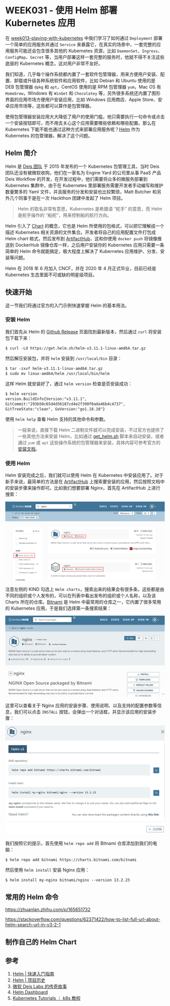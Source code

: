 # WEEK031 - 使用 Helm 部署 Kubernetes 应用

在 [week013-playing-with-kubernetes](../week013-playing-with-kubernetes/README.md) 中我们学习了如何通过 `Deployment` 部署一个简单的应用服务并通过 `Service` 来暴露它，在真实的场景中，一套完整的应用服务可能还会包含很多其他的 Kubernetes 资源，比如 `DaemonSet`、`Ingress`、`ConfigMap`、`Secret` 等，当用户部署这样一套完整的服务时，他就不得不关注这些底层的 Kubernetes 概念，这对用户非常不友好。

我们知道，几乎每个操作系统都内置了一套软件包管理器，用来方便用户安装、配置、卸载或升级各种系统软件和应用软件，比如 Debian 和 Ubuntu 使用的是 DEB 包管理器 `dpkg` 和 `apt`，CentOS 使用的是 RPM 包管理器 `yum`，Mac OS 有 `Homebrew`，Windows 有 `WinGet` 和 `Chocolatey` 等，另外很多系统还内置了图形界面的应用市场方便用户安装应用，比如 Windows 应用商店、Apple Store、安卓应用市场等，这些都可以算作是包管理器。

使用包管理器安装应用大大降低了用户的使用门槛，他只需要执行一句命令或点击一个安装按钮即可，而不用去关心这个应用需要哪些依赖和哪些配置。那么在 Kubernetes 下能不能也通过这种方式来部署应用服务呢？[Helm](https://helm.sh/zh/) 作为 Kubernetes 的包管理器，解决了这个问题。

## Helm 简介

Helm 是 [Deis 团队](https://deislabs.io/) 于 2015 年发布的一个 Kubernetes 包管理工具，当时 Deis 团队还没有被微软收购，他们在一家名为 Engine Yard 的公司里从事 PaaS 产品 Deis Workflow 的开发，在开发过程中，他们需要将众多的微服务部署到 Kubernetes 集群中，由于在 Kubernetes 里部署服务需要开发者手动编写和维护数量繁多的 Yaml 文件，并且服务的分发和安装也比较繁琐，Matt Butcher 和另外几个同事于是在一次 Hackthon 团建中发起了 Helm 项目。

> Helm 的取名非常有意思，Kubernetes 是希腊语 “舵手” 的意思，而 Helm 是舵手操作的 “船舵”，用来控制船的航行方向。

Helm 引入了 [Chart](https://helm.sh/zh/docs/topics/charts/) 的概念，它也是 Helm 所使用的包格式，可以把它理解成一个描述 Kubernetes 相关资源的文件集合。开发者将自己的应用配置文件打包成 Helm chart 格式，然后发布到 [ArtifactHub](https://artifacthub.io/)，这和你使用 `docker push` 将镜像推送到 DockerHub 镜像仓库一样，之后用户安装你的 Kubernetes 应用只需要一条简单的 Helm 命令就能搞定，极大程度上解决了 Kubernetes 应用维护、分发、安装等问题。

Helm 在 2018 年 6 月加入 CNCF，并在 2020 年 4 月正式毕业，目前已经是 Kubernetes 生态里面不可或缺的明星级项目。

## 快速开始

这一节我们将通过官方的入门示例快速掌握 Helm 的基本用法。

### 安装 Helm

我们首先从 Helm 的 [Github Release](https://github.com/helm/helm/releases) 页面找到最新版本，然后通过 `curl` 将安装包下载下来：

```
$ curl -LO https://get.helm.sh/helm-v3.11.1-linux-amd64.tar.gz
```

然后解压安装包，并将 `helm` 安装到 `/usr/local/bin` 目录：

```
$ tar -zxvf helm-v3.11.1-linux-amd64.tar.gz
$ sudo mv linux-amd64/helm /usr/local/bin/helm
```

这样 Helm 就安装好了，通过 `helm version` 检查是否安装成功：

```
$ helm version
version.BuildInfo{Version:"v3.11.1", GitCommit:"293b50c65d4d56187cd4e2f390f0ada46b4c4737", GitTreeState:"clean", GoVersion:"go1.18.10"}
```

使用 `helm help` 查看 Helm 支持的其他命令和参数。

> 一般来说，直接下载 Helm 二进制文件就可以完成安装，不过官方也提供了一些其他方法来安装 Helm，比如通过 [get_helm.sh](https://raw.githubusercontent.com/helm/helm/main/scripts/get-helm-3) 脚本来自动安装，或者通过 `yum` 或 `apt` 这些操作系统的包管理器来安装，具体内容可参考官方的 [安装文档](https://helm.sh/zh/docs/intro/install/)。

### 使用 Helm

Helm 安装完成之后，我们就可以使用 Helm 在 Kubernetes 中安装应用了。对于新手来说，最简单的方法是在 [ArtifactHub](https://artifacthub.io/) 上搜索要安装的应用，然后按照文档中的安装步骤来操作即可。比如我们想要部署 Nginx，首先在 ArtifactHub 上进行搜索：

![](./images/search-nginx.png)

注意左侧的 KIND 勾选上 `Helm charts`，搜索出来的结果会有很多条，这些都是由不同的组织或个人发布的，可以在列表中看出发布的组织或个人名称，以及该 Charts 所在的仓库。[Bitnami](https://bitnami.com/) 是 Helm 中最常用的仓库之一，它内置了很多常用的 Kubernetes 应用，于是我们选择第一条搜索结果：

![](./images/bitnami-nginx.png)

这里可以查看关于 Nginx 应用的安装步骤、使用说明、以及支持的配置参数等信息，我们可以点击 `INSTALL` 按钮，会弹出一个对话框，并显示该应用的安装步骤：

![](./images/nginx-install.png)

我们按照它的提示，首先使用 `helm repo add` 将 Bitnami 仓库添加到我们的电脑：

```
$ helm repo add bitnami https://charts.bitnami.com/bitnami
```

然后使用 `helm install` 安装 Nginx 应用：

```
$ helm install my-nginx bitnami/nginx --version 13.2.23
```

## 常用的 Helm 命令

https://zhuanlan.zhihu.com/p/165651732

https://stackoverflow.com/questions/62371422/how-to-list-full-url-about-helm-search-url-in-v3-2-1

## 制作自己的 Helm Chart

## 参考

1. [Helm | 快速入门指南](https://helm.sh/zh/docs/intro/quickstart/)
1. [Helm | 项目历史](https://helm.sh/zh/docs/community/history/)
1. [微软 Deis Labs 的传奇故事](https://zhuanlan.zhihu.com/p/496603933)
1. [Helm Dashboard](https://github.com/komodorio/helm-dashboard)
1. [Kubernetes Tutorials ｜ k8s 教程](https://github.com/guangzhengli/k8s-tutorials#helm)
